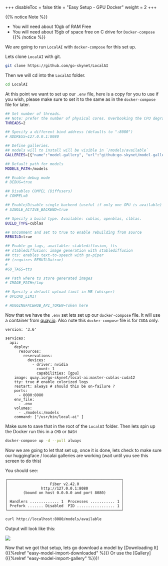 
+++
disableToc = false
title = "Easy Setup - GPU Docker"
weight = 2
+++

{{% notice Note %}}
- You will need about 10gb of RAM Free
- You will need about 15gb of space free on C drive for ``Docker-compose``
{{% /notice %}}

We are going to run `LocalAI` with `docker-compose` for this set up.


Lets clone `LocalAI` with git.

```bash
git clone https://github.com/go-skynet/LocalAI
```


Then we will cd into the `LocalAI` folder.

```bash
cd LocalAI
```


At this point we want to set up our `.env` file, here is a copy for you to use if you wish, please make sure to set it to the same as in the `docker-compose` file for later.

```bash
## Set number of threads.
## Note: prefer the number of physical cores. Overbooking the CPU degrades performance notably.
THREADS=2

## Specify a different bind address (defaults to ":8080")
# ADDRESS=127.0.0.1:8080

## Define galleries.
## models will to install will be visible in `/models/available`
GALLERIES=[{"name":"model-gallery", "url":"github:go-skynet/model-gallery/index.yaml"}, {"url": "github:go-skynet/model-gallery/huggingface.yaml","name":"huggingface"}]

## Default path for models
MODELS_PATH=/models

## Enable debug mode
# DEBUG=true

## Disables COMPEL (Diffusers)
# COMPEL=0

## Enable/Disable single backend (useful if only one GPU is available)
# SINGLE_ACTIVE_BACKEND=true

## Specify a build type. Available: cublas, openblas, clblas.
BUILD_TYPE=cublas

## Uncomment and set to true to enable rebuilding from source
REBUILD=true

## Enable go tags, available: stablediffusion, tts
## stablediffusion: image generation with stablediffusion
## tts: enables text-to-speech with go-piper 
## (requires REBUILD=true)
#
#GO_TAGS=tts

## Path where to store generated images
# IMAGE_PATH=/tmp

## Specify a default upload limit in MB (whisper)
# UPLOAD_LIMIT

# HUGGINGFACEHUB_API_TOKEN=Token here
```


Now that we have the `.env` set lets set up our `docker-compose` file.
It will use a container from [quay.io](https://quay.io/repository/go-skynet/local-ai?tab=tags).
Also note this `docker-compose` file is for `CUDA` only.

```docker
version: '3.6'

services:
  api:
    deploy:
      resources:
        reservations:
          devices:
            - driver: nvidia
              count: 1
              capabilities: [gpu]
    image: quay.io/go-skynet/local-ai:master-cublas-cuda12
    tty: true # enable colorized logs
    restart: always # should this be on-failure ?
    ports:
      - 8080:8080
    env_file:
      - .env
    volumes:
      - ./models:/models
    command: ["/usr/bin/local-ai" ]
```


Make sure to save that in the root of the `LocalAI` folder. Then lets spin up the Docker run this in a `CMD` or `BASH`

```bash
docker-compose up -d --pull always
```


Now we are going to let that set up, once it is done, lets check to make sure our huggingface / localai galleries are working (wait until you see this screen to do this)

You should see:
```
┌───────────────────────────────────────────────────┐
│                   Fiber v2.42.0                   │
│               http://127.0.0.1:8080               │
│       (bound on host 0.0.0.0 and port 8080)       │
│                                                   │
│ Handlers ............. 1  Processes ........... 1 │
│ Prefork ....... Disabled  PID ................. 1 │
└───────────────────────────────────────────────────┘
```

```bash
curl http://localhost:8080/models/available
```

Output will look like this:

![](https://cdn.discordapp.com/attachments/1116933141895053322/1134037542845566976/image.png)

Now that we got that setup, lets go download a model by [Downloading It]({{%relref "easy-model-import-downloaded" %}}) Or use the [Gallery]({{%relref "easy-model-import-gallery" %}})! 
